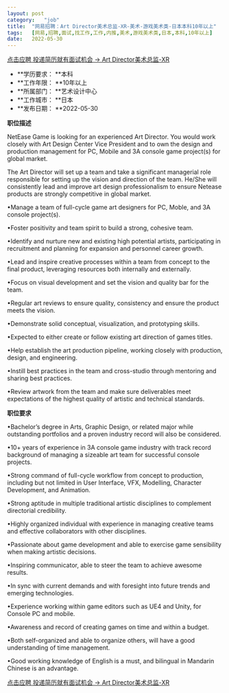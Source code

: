 ```yaml
---
layout:	post
category:	"job"
title:	"网易招聘：Art Director美术总监-XR-美术-游戏美术类-日本本科10年以上"
tags:	[网易,招聘,面试,找工作,工作,内推,美术,游戏美术类,日本,本科,10年以上]
date:	2022-05-30
---
```


[点击应聘 投递简历就有面试机会 ->  Art Director美术总监-XR](http://mobile.bole.netease.com/bole/boleDetail?id=40567&employeeId=346f03c3cda5f04c&key=all)



- **学历要求： **本科
- **工作年限： **10年以上
- **所属部门： **艺术设计中心
- **工作城市： **日本
- **发布日期： **2022-05-30



**职位描述**

NetEase Game is looking for an experienced Art Director.  You would work closely with Art Design Center Vice President and to own the design and production management for PC, Mobile and 3A console game project(s) for global market. 



The Art Director will set up a team and take a significant managerial role responsible for setting up the vision and direction of the team. He/She will consistently lead and improve art design professionalism to ensure Netease products are strongly competitive in global market.



•Manage a team of full-cycle game art designers for PC, Moble, and 3A console project(s).

•Foster positivity and team spirit to build a strong, cohesive team.

•Identify and nurture new and existing high potential artists, participating in recruitment and planning for expansion and personnel career growth.

•Lead and inspire creative processes within a team from concept to the final product, leveraging resources both internally and externally.

•Focus on visual development and set the vision and quality bar for the team.

•Regular art reviews to ensure quality, consistency and ensure the product meets the vision.

•Demonstrate solid conceptual, visualization, and prototyping skills.

•Expected to either create or follow existing art direction of games titles.

•Help establish the art production pipeline, working closely with production, design, and engineering.

•Instill best practices in the team and cross-studio through mentoring and sharing best practices.

•Review artwork from the team and make sure deliverables meet expectations of the highest quality of artistic and technical standards.



**职位要求**

•Bachelor’s degree in Arts, Graphic Design, or related major while outstanding portfolios and a proven industry record will also be considered.

•10+ years of experience in 3A console game industry with track record background of managing a sizeable art team for successful console projects.

•Strong command of full-cycle workflow from concept to production, including but not limited in User Interface, VFX, Modelling, Character Development, and Animation.

•Strong aptitude in multiple traditional artistic disciplines to complement directorial credibility.

•Highly organized individual with experience in managing creative teams and effective collaborators with other disciplines.

•Passionate about game development and able to exercise game sensibility when making artistic decisions.

•Inspiring communicator, able to steer the team to achieve awesome results.

•In sync with current demands and with foresight into future trends and emerging technologies.

•Experience working within game editors such as UE4 and Unity, for Console PC and mobile.

•Awareness and record of creating games on time and within a budget.

•Both self-organized and able to organize others, will have a good understanding of time management.

•Good working knowledge of English is a must, and bilingual in Mandarin Chinese is an advantage.





[点击应聘 投递简历就有面试机会 ->  Art Director美术总监-XR](http://mobile.bole.netease.com/bole/boleDetail?id=40567&employeeId=346f03c3cda5f04c&key=all)